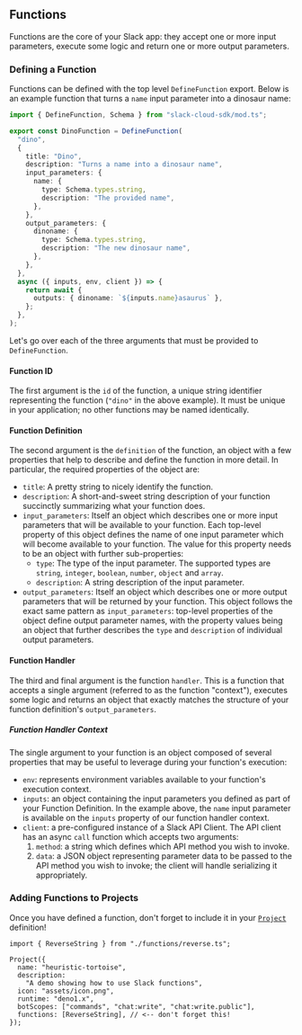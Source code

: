 ## Functions

Functions are the core of your Slack app: they accept one or more input parameters, execute some logic and return one or more output parameters. 

### Defining a Function

Functions can be defined with the top level `DefineFunction` export. Below is an example function that turns a `name` input parameter into a dinosaur name:

```ts
import { DefineFunction, Schema } from "slack-cloud-sdk/mod.ts";

export const DinoFunction = DefineFunction(
  "dino",
  {
    title: "Dino",
    description: "Turns a name into a dinosaur name",
    input_parameters: {
      name: {
        type: Schema.types.string,
        description: "The provided name",
      },
    },
    output_parameters: {
      dinoname: {
        type: Schema.types.string,
        description: "The new dinosaur name",
      },
    },
  },
  async ({ inputs, env, client }) => {
    return await {
      outputs: { dinoname: `${inputs.name}asaurus` },
    };
  },
);
```

Let's go over each of the three arguments that must be provided to `DefineFunction`.

#### Function ID

The first argument is the `id` of the function, a unique string identifier representing the function (`"dino"` in the above example). It must be unique in your application; no other functions may be named identically.

#### Function Definition

The second argument is the `definition` of the function, an object with a few properties that help to describe and define the function in more detail. In particular, the required properties of the object are:

- `title`: A pretty string to nicely identify the function.
- `description`: A short-and-sweet string description of your function succinctly summarizing what your function does.
- `input_parameters`: Itself an object which describes one or more input parameters that will be available to your function. Each top-level property of this object defines the name of one input parameter which will become available to your function. The value for this property needs to be an object with further sub-properties:
  - `type`: The type of the input parameter. The supported types are `string`, `integer`, `boolean`, `number`, `object` and `array`.
  - `description`: A string description of the input parameter.
- `output_parameters`: Itself an object which describes one or more output parameters that will be returned by your function. This object follows the exact same pattern as `input_parameters`: top-level properties of the object define output parameter names, with the property values being an object that further describes the `type` and `description` of individual output parameters.

#### Function Handler

The third and final argument is the function `handler`. This is a function that accepts a single argument (referred to as the function "context"), executes some logic and returns an object that exactly matches the structure of your function definition's `output_parameters`.

##### Function Handler Context

The single argument to your function is an object composed of several properties that may be useful to leverage during your function's execution:

- `env`: represents environment variables available to your function's execution context.
- `inputs`: an object containing the input parameters you defined as part of your Function Definition. In the example above, the `name` input parameter is available on the `inputs` property of our function handler context.
- `client`: a pre-configured instance of a Slack API Client. The API client has an async `call` function which accepts two arguments:
  1. `method`: a string which defines which API method you wish to invoke.
  2. `data`: a JSON object representing parameter data to be passed to the API method you wish to invoke; the client will handle serializing it appropriately.

### Adding Functions to Projects

Once you have defined a function, don't forget to include it in your [`Project`][project] definition!

    import { ReverseString } from "./functions/reverse.ts";

    Project({
      name: "heuristic-tortoise",
      description:
        "A demo showing how to use Slack functions",
      icon: "assets/icon.png",
      runtime: "deno1.x",
      botScopes: ["commands", "chat:write", "chat:write.public"],
      functions: [ReverseString], // <-- don't forget this!
    });

[project]: ./project.md
